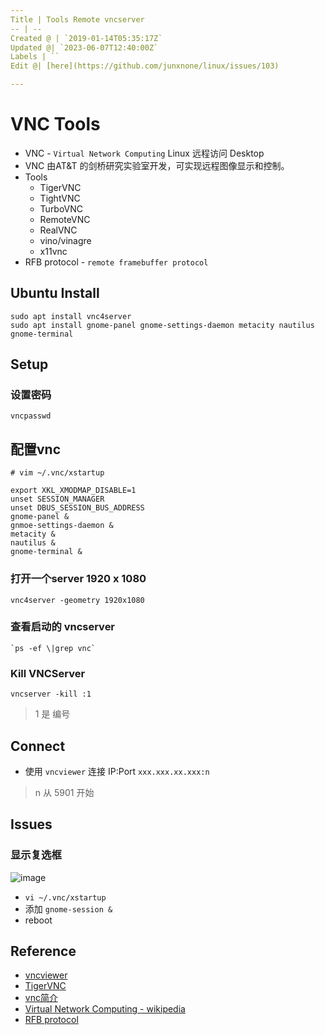 ```yaml
---
Title | Tools Remote vncserver
-- | --
Created @ | `2019-01-14T05:35:17Z`
Updated @| `2023-06-07T12:40:00Z`
Labels | ``
Edit @| [here](https://github.com/junxnone/linux/issues/103)

---
```

# VNC Tools

- VNC - `Virtual Network Computing` Linux 远程访问 Desktop
- VNC 由AT&T 的剑桥研究实验室开发，可实现远程图像显示和控制。
- Tools
  - TigerVNC
  - TightVNC
  - TurboVNC
  - RemoteVNC
  - RealVNC
  - vino/vinagre
  - x11vnc
- RFB protocol - `remote framebuffer protocol`


## Ubuntu Install
```
sudo apt install vnc4server
sudo apt install gnome-panel gnome-settings-daemon metacity nautilus gnome-terminal
```

## Setup
### 设置密码
```
vncpasswd
```

## 配置vnc
```
# vim ~/.vnc/xstartup
```
```
export XKL_XMODMAP_DISABLE=1
unset SESSION_MANAGER
unset DBUS_SESSION_BUS_ADDRESS
gnome-panel &
gnmoe-settings-daemon &
metacity &
nautilus &
gnome-terminal &
```

### 打开一个server 1920 x 1080
```
vnc4server -geometry 1920x1080
```

### 查看启动的 vncserver

```
`ps -ef \|grep vnc`
```

### Kill VNCServer

```
vncserver -kill :1
```
> 1 是 编号


## Connect

- 使用 `vncviewer` 连接 IP:Port  `xxx.xxx.xx.xxx:n`

> n 从 5901 开始

## Issues
### 显示复选框
![image](https://user-images.githubusercontent.com/2216970/150967111-67938d74-01b2-4277-a7fd-27065891ede2.png)

- `vi ~/.vnc/xstartup`
- 添加 `gnome-session &`
- reboot

## Reference
- [vncviewer](https://www.realvnc.com/en/connect/download/viewer/)
- [TigerVNC](https://tigervnc.org/)
- [vnc简介](https://github.com/levinit/itnotes/blob/main/vnc.md)
- [Virtual Network Computing - wikipedia](https://en.wikipedia.org/wiki/Virtual_Network_Computing)
- [RFB protocol](https://en.wikipedia.org/wiki/RFB_protocol)

